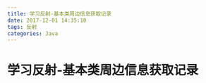 ```yaml
---
title: 学习反射-基本类周边信息获取记录
date: 2017-12-01 14:35:10
tags: 反射
categories: Java
---
```


# 学习反射-基本类周边信息获取记录
